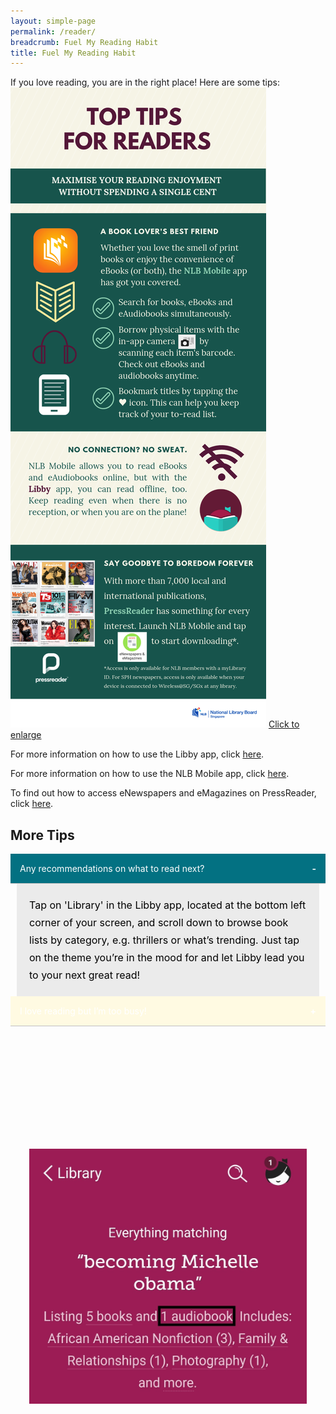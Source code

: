 ```yaml
---
layout: simple-page
permalink: /reader/
breadcrumb: Fuel My Reading Habit
title: Fuel My Reading Habit
---
```

If you love reading, you are in the right place! Here are some tips:<br>
![An infographic with tips on how to fuel your reading habit without spending a cent.](/images/Reader.png)
<a href="/images/Reader.png">Click to enlarge</a>

<html>

<head>
<meta name="viewport" content="width=device-width, initial-scale=1">

<style>
/*--------Accordion-------*/
.acc-kontainer {
	width: 100%;
	margin: auto;
}
.acc-kontainer .acc-body {
	width: 98%;
	width: calc(100% - 20px);
	margin: 0 auto;
	height: 0;
	color: rgba(0, 0, 0, 0);;
	background-color: rgba(192,192,192,0.3);
	line-height: 28px;
	padding: 0 20px;
	box-sizing: border-box;
	transition: 0.5s;
}

.acc-kontainer label {
	cursor: pointer;
	background-color: rgba(255,250,226);
	border-bottom: 1px solid rgba(192,192,192);
	display: block;
	padding: 15px;
	width: 100%;
	color: #FFF;
	font-weight: 400;
	box-sizing: border-box;
	z-index: 100;
}

.acc-kontainer input{
	display: none;
}

.acc-kontainer label:before {
	content: '+';
	font-weight: bolder;
	float: right;
}

.acc-kontainer input:checked+label {
	background-color: rgba(3,113,130);
}

.acc-kontainer input:checked+label:before {
	content: '-';
	transition: 0.5s;
}

.acc-kontainer input:checked~.acc-body {
	height: auto;
	color: #000;
	font-size: 16px;
	padding: 20px;
	transition: 0.5s;
}
</style>

</head>

<body>

<p>For more information on how to use the Libby app, click <a href="/get-started-with/Libby/">here</a>.</p>
<p>For more information on how to use the NLB Mobile app, click <a href="/get-started-with/nlb-mobile/">here</a>.</p>
<p>To find out how to access eNewspapers and eMagazines on PressReader, click <a href="/get-started-with/PressReader/">here</a>.</p>
<p><h2>More Tips</h2></p>
<div class="acc-kontainer">          
	<div>
		<input type="radio" name="acc" id="acc1" checked>
		<label for="acc1"><i></i> Any recommendations on what to read next?</label>
		<div class="acc-body">
		Tap on 'Library' in the Libby app, located at the bottom left corner of your screen,  and scroll down to browse book lists by category,  e.g. thrillers or what’s trending. Just tap on the theme you’re in the mood for and let Libby lead you to your next great read!
		</div>
	</div>
    <div>
        <input type="radio" name="acc" id="acc2">
        <label for="acc2"><i></i> I love reading but I’m too busy!</label>
        <div class="acc-body">
			How about eAudiobooks? You can listen to them while doing chores, driving –even right before bed as part of your wind-down routine. Some of these books are read by famous authors themselves, especially autobiographies such as Becoming by Michelle Obama. To check if the book you want has an audiobook version, simply search for the title. The word “audiobook” will appear underneath your search term if available.
	<br>
      <img src="/images/Reader_screenshot_audiobook_search_Becoming.jpg" alt="A screenshot showing how to filter search results by eAudiobooks.">
<br>If you just want to explore what is available, tap on 'Library' in the Libby app and select 'Available Audiobooks'. If you listen before bedtime, Libby can automatically pause the narration after a specific amount of time set by you. Open the audiobook and tap, hold and drag down the moon icon to set the sleep timer.
<br>Short stories are also a great way to squeeze in some reading. To find them, go to Library -> Explore -> Subjects -> Short Stories. Some of these are also available as eAudiobooks! 
</div>
</div>
</div>
